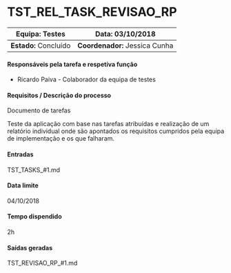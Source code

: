 # **TST_REL_TASK_REVISAO_RP**

| **Equipa:** Testes    | **Data:** 03/10/2018           |
| --------------------- | ------------------------------ |
| **Estado:** Concluído | **Coordenador:** Jessica Cunha |

#### **Responsáveis pela tarefa e respetiva função**

- Ricardo Paiva - Colaborador da equipa de testes

#### **Requisitos / Descrição do processo**

Documento de tarefas

Teste da aplicação com base nas tarefas atribuídas e realização de um relatório individual onde são apontados os requisitos cumpridos pela equipa de implementação e os que falharam.

#### **Entradas**

TST_TASKS_#1.md

#### **Data limite**

04/10/2018

#### **Tempo dispendido**

2h

#### **Saídas geradas**

TST_REVISAO_RP_#1.md